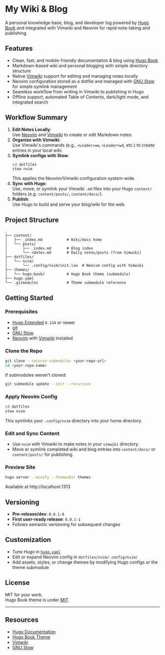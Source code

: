 # My Wiki & Blog

A personal knowledge base, blog, and developer log powered by [Hugo Book](https://github.com/alex-shpak/hugo-book) and integrated with Vimwiki and Neovim for rapid note-taking and publishing.

## Features

- Clean, fast, and mobile-friendly documentation & blog using [Hugo Book](https://github.com/alex-shpak/hugo-book)
- Markdown-based wiki and personal blogging with simple directory structure
- Native [Vimwiki](https://github.com/vimwiki/vimwiki) support for editing and managing notes locally
- Neovim configuration stored as a dotfile and managed with [GNU Stow](https://www.gnu.org/software/stow/) for simple symlink management
- Seamless workflow from writing in Vimwiki to publishing in Hugo
- Offline support, automated Table of Contents, dark/light mode, and integrated search

## Workflow Summary

1. **Edit Notes Locally**:  
   Use [Neovim](https://neovim.io/) and [Vimwiki](https://github.com/vimwiki/vimwiki) to create or edit Markdown notes.
2. **Organize with Vimwiki**:  
   Use Vimwiki's commands (e.g., `<Leader>ww`, `<Leader>wd`, etc.) to create entries in your local wiki.
3. **Symlink configs with Stow**:
   ```sh
   cd dotfiles
   stow nvim
   ```
   This applies the Neovim/Vimwiki configuration system-wide.
4. **Sync with Hugo**:  
   Use, move, or symlink your Vimwiki `.md` files into your Hugo `content/` folders (e.g. `content/posts/`, `content/docs/`).
5. **Publish**:  
   Use Hugo to build and serve your blog/wiki for the web.

## Project Structure

```
.
├── content/
│   ├── _index.md           # Wiki/docs home
│   └── posts/
│       ├── _index.md       # Blog index
│       └── <date>.md       # Daily notes/posts (from Vimwiki)
├── dotfiles/
│   └── nvim/
│       └── .config/nvim/init.lua  # Neovim config with Vimwiki
├── themes/
│   └── hugo-book/          # Hugo Book theme (submodule)
├── hugo.yaml
└── .gitmodules             # Theme submodule reference
```

## Getting Started

### Prerequisites

- [Hugo Extended](https://gohugo.io/getting-started/installing/) `0.134` or newer
- [git](https://git-scm.com/)
- [GNU Stow](https://www.gnu.org/software/stow/)
- [Neovim](https://neovim.io/) with [Vimwiki](https://github.com/vimwiki/vimwiki) installed

### Clone the Repo

```sh
git clone --recurse-submodules <your-repo-url>
cd <your-repo-name>
```

If submodules weren't cloned:
```sh
git submodule update --init --recursive
```

### Apply Neovim Config

```sh
cd dotfiles
stow nvim
```

This symlinks your `.config/nvim` directory into your home directory.

### Edit and Sync Content

- Use `nvim` with Vimwiki to make notes in your `vimwiki` directory.
- Move or symlink completed wiki and blog entries into `content/docs/` or `content/posts/` for publishing.

### Preview Site

```sh
hugo server --minify --themesDir themes
```
Available at http://localhost:1313

## Versioning

- **Pre-release/dev**: `0.0.1-0`
- **First user-ready release**: `0.0.1-1`
- Follows semantic versioning for subsequent changes

## Customization

- Tune Hugo in [`hugo.yaml`](./hugo.yaml)
- Edit or expand Neovim config in `dotfiles/nvim/.config/nvim/`
- Add assets, styles, or change themes by modifying Hugo configs or the theme submodule

## License

MIT for your work.  
Hugo Book theme is under [MIT](themes/hugo-book/LICENSE).

---

## Resources

- [Hugo Documentation](https://gohugo.io/documentation/)
- [Hugo Book Theme](https://github.com/alex-shpak/hugo-book/)
- [Vimwiki](https://github.com/vimwiki/vimwiki)
- [GNU Stow](https://www.gnu.org/software/stow/)
